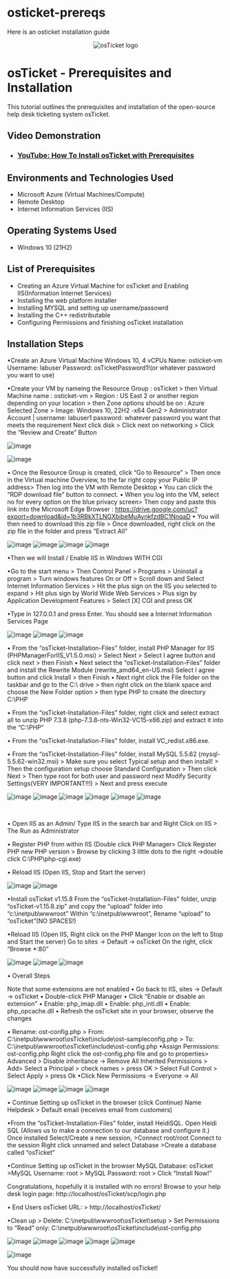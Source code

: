 # osticket-prereqs
Here is an osticket installation guide
<p align="center">
<img src="https://i.imgur.com/Clzj7Xs.png" alt="osTicket logo"/>
</p>

<h1>osTicket - Prerequisites and Installation</h1>
This tutorial outlines the prerequisites and installation of the open-source help desk ticketing system osTicket.<br />


<h2>Video Demonstration</h2>

- ### [YouTube: How To Install osTicket with Prerequisites](https://www.youtube.com)

<h2>Environments and Technologies Used</h2>

- Microsoft Azure (Virtual Machines/Compute)
- Remote Desktop
- Internet Information Services (IIS)

<h2>Operating Systems Used </h2>

- Windows 10</b> (21H2)

<h2>List of Prerequisites</h2>

- Creating an Azure Virtual Machine for osTicket and Enabling IIS(Information Internet Services)
- Installing the web platform installer
- Installing MYSQL and setting up username/passowrd
- Installing the C++ redistributable
- Configuring Permissions and finishing osTicket installation

<h2>Installation Steps</h2>

<p>
•Create an Azure Virtual Machine Windows 10, 4 vCPUs
	Name: osticket-vm
	Username: labuser
	Password: osTicketPassword1!(or whatever password you want to use)

•Create your VM by nameing the Resource Group : osTicket > then Virtual Machine name : osticket-vm > Region : US East 2 or another region depending on your location > then Zone options should be on : Azure Selected Zone > Image: Windows 10, 22H2 -x64 Gen2 > Administrator Account | username: labuser1  password: whatever password you want that meets the requirement
Next click disk >  Click next on networking >  Click the “Review and Create” Button

  ![image](https://github.com/user-attachments/assets/b845701b-3bf8-4632-8331-82f6158e3696) 

![image](https://github.com/user-attachments/assets/ed3b4207-6579-477f-89f0-af2aa8b6e4e4)

•	Once the Resource Group is created, click “Go to Resource” > Then once in the Virtual machine Overview, to the far right copy your Public IP address> Then log into the VM with Remote Desktop
•	You can click the “RDP download file” button to connect. 
•	When you log into the VM, select no for every option on the blue privacy screen> Then copy and paste this link into the Microsoft Edge Browser : https://drive.google.com/uc?export=download&id=1b3RBkXTLNGXbibeMuAynkfzdBC1NnqaD
•	You will then need to download this zip file > Once downloaded, right click on the zip file in the folder and press “Extract All”

![image](https://github.com/user-attachments/assets/bdd1f060-6684-43e7-83e3-37bb12321943)
![image](https://github.com/user-attachments/assets/eb4a23b6-e641-4c9c-a223-61b5b1ba8066)
![image](https://github.com/user-attachments/assets/da7723b9-b8c1-42fe-aca6-60f32adb8951)
![image](https://github.com/user-attachments/assets/22cb61b6-a4ec-46e4-8a8c-0a1df59c9e50)

•Then we will Install / Enable IIS in Windows WITH CGI

•Go to the start menu > Then Control Panel > Programs > Uninstall a program > Turn windows features On or Off > Scroll down and Select  Internet Information Services > Hit the plus sign on the IIS you selected to expand > Hit plus sign by World Wide Web Services > Plus sign by Application Development Features > Select [X] CGI and press OK
	
•Type in 127.0.0.1 and press Enter. You should see a Internet Information Services Page

![image](https://github.com/user-attachments/assets/200fdf73-acdf-4be9-853e-5836b7d9300b)
![image](https://github.com/user-attachments/assets/eee521f5-50bc-4f6a-a929-f2514b3846b1)
![image](https://github.com/user-attachments/assets/6a712688-04b2-4faa-89ac-7754e7c92468)

</p>
<p>
•	From the “osTicket-Installation-Files” folder, install PHP Manager for IIS (PHPManagerForIIS_V1.5.0.msi) > Select Next > Select I agree button and click next > then Finish
•	Next select the  “osTicket-Installation-Files” folder  and install the Rewrite Module (rewrite_amd64_en-US.msi) Select I agree button and click Install > then Finish
•	Next right click the File folder on the taskbar and go to the C:\ drive > then right click on the blank space and choose the New Folder option > then type PHP to create the directory C:\PHP 

•	From the “osTicket-Installation-Files” folder, right click and select extract all to unzip PHP 7.3.8 (php-7.3.8-nts-Win32-VC15-x86.zip) and extract it into the “C:\PHP” 

•	From the “osTicket-Installation-Files” folder, install VC_redist.x86.exe.

•	From the “osTicket-Installation-Files” folder, install MySQL 5.5.62 (mysql-5.5.62-win32.msi) > Make sure you select Typical setup and then install! > Then the configuration setup choose Standard Configuration > Then click Next > Then type root for both user and password next Modify Security Settings(VERY IMPORTANT!!!) > Next and press execute

![image](https://github.com/user-attachments/assets/10ba0b70-c503-4398-897b-e76188b70519)
![image](https://github.com/user-attachments/assets/cef13ce6-ddba-4422-82a5-7880535147fc)
![image](https://github.com/user-attachments/assets/42ff837a-13ad-4744-8169-ce8734679b55)
![image](https://github.com/user-attachments/assets/376b7f40-a3ca-42e9-8711-8ad888e7f987)
![image](https://github.com/user-attachments/assets/48064952-8545-4a2f-a840-dc5be6e7f9a7)
![image](https://github.com/user-attachments/assets/8a18ac86-f4e9-4e78-8e6a-17ca014ca04f)


</p>
<br />

<p>
•	Open IIS as an Admin/ Type IIS in the search bar and Right Click on IIS > The Run as Administrator 

•	Register PHP from within IIS (Double click PHP Manager> Click Register PHP new PHP version > Browse by clicking 3 little dots to the right ->double click C:\PHP\php-cgi.exe)

•	Reload IIS (Open IIS, Stop and Start the server)

![image](https://github.com/user-attachments/assets/b737dee7-511b-49dd-af28-58f2cdd30132)
![image](https://github.com/user-attachments/assets/8abff2c5-0cf8-45c0-9e1f-d706da1951c9)

•Install osTicket v1.15.8
 From the “osTicket-Installation-Files” folder, unzip “osTicket-v1.15.8.zip” and copy the “upload” folder into “c:\inetpub\wwwroot”
 Within “c:\inetpub\wwwroot”, Rename “upload” to “osTicket”(NO SPACES!)

•Reload IIS (Open IIS, Right click on the PHP Manger Icon on the left to Stop and Start the server)
Go to sites -> Default -> osTicket
	On the right, click “Browse *:80”

![image](https://github.com/user-attachments/assets/ce440541-e812-406d-ba06-bdea0f768f89)
![image](https://github.com/user-attachments/assets/28864337-8760-4469-9bc3-9ada8fd8b8a6)
![image](https://github.com/user-attachments/assets/d74390b6-a0b3-4814-86f7-fb58a31a7b5a)

•	Overall Steps

Note that some extensions are not enabled
•	Go back to IIS, sites -> Default -> osTicket
•	Double-click PHP Manager
•	Click “Enable or disable an extension”
•	Enable: php_imap.dll
•	Enable: php_intl.dll
•	Enable: php_opcache.dll
•	Refresh the osTicket site in your browser, observe the changes

•	Rename: ost-config.php >	From: C:\inetpub\wwwroot\osTicket\include\ost-sampleconfig.php > To: C:\inetpub\wwwroot\osTicket\include\ost-config.php
•Assign Permissions: ost-config.php
	Right click the ost-config.php file and go to properties> Advanced > Disable inheritance ->  Remove All Inherited Permissions > Add> Select a Principal > check names > press OK > Select Full Control > Select Apply > press Ok
•Click	New Permissions -> Everyone -> All

![image](https://github.com/user-attachments/assets/e83ed7f5-7bab-4035-aa2c-8f348e5a6ba2)
![image](https://github.com/user-attachments/assets/f8bf860a-1db6-4400-a6ed-225e75af33d1)
![image](https://github.com/user-attachments/assets/a3ff5f23-760f-4abd-a1a7-313b697e3c66)
![image](https://github.com/user-attachments/assets/784a5630-7f99-4440-a7a7-b2916d8535b3)

• Continue Setting up osTicket in the browser (click Continue)
	Name Helpdesk > Default email (receives email from customers)

•From the “osTicket-Installation-Files” folder, install HeidiSQL.
 Open Heidi SQL (Allows us to make a connection to our database and configure it.) Once installed Select/Create a new session, >Connect root/root
 Connect to the session
	Right click unnamed and select Database >Create a database called “osTicket”

•Continue Setting up osTicket in the browser
	MySQL Database: osTicket >MySQL Username: root > MySQL Password: root >	Click “Install Now!”

Congratulations, hopefully it is installed with no errors!
	Browse to your help desk login page: http://localhost/osTicket/scp/login.php

• End Users osTicket URL: >	http://localhost/osTicket/ 

•Clean up >	Delete: C:\inetpub\wwwroot\osTicket\setup >	Set Permissions to “Read” only: C:\inetpub\wwwroot\osTicket\include\ost-config.php

![image](https://github.com/user-attachments/assets/ae377b1e-dde3-42ce-8d0d-a5a192b09dea)
![image](https://github.com/user-attachments/assets/c3af6a3d-488e-4033-b9c3-2d7e26d00a5c)
![image](https://github.com/user-attachments/assets/a4f44be3-4c8f-43f8-b429-642d3722dc02)
![image](https://github.com/user-attachments/assets/8b8ff2df-b769-4b16-b5f2-3aad972547ae)
![image](https://github.com/user-attachments/assets/57cdfcf8-9e30-476f-bc22-1a748e226cb1)

![image](https://github.com/user-attachments/assets/e838a239-671b-4c82-a30a-9c5b7bfa3d87)

You should now have successfully installed osTicket!
</p>
<br />
